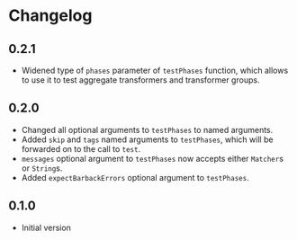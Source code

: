 # Changelog

## 0.2.1

- Widened type of `phases` parameter of `testPhases` function, which allows
  to use it to test aggregate transformers and transformer groups.

## 0.2.0

- Changed all optional arguments to `testPhases` to named arguments.
- Added `skip` and `tags` named arguments to `testPhases`, which will be
  forwarded on to the call to `test`.
- `messages` optional argument to `testPhases` now accepts either `Matcher`s or
  `String`s.
- Added `expectBarbackErrors` optional argument to `testPhases`.

## 0.1.0

- Initial version
